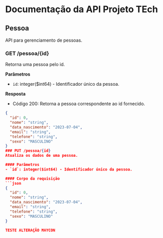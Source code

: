 # Documentação da API Projeto TEch

## Pessoa

API para gerenciamento de pessoas.

### GET /pessoa/{id}

Retorna uma pessoa pelo id.

**Parâmetros**

- `id`: integer($int64) - Identificador único da pessoa.

**Resposta**

- Código 200: Retorna a pessoa correspondente ao id fornecido.

```json
{
  "id": 0,
  "nome": "string",
  "data_nascimento": "2023-07-04",
  "email": "string",
  "telefone": "string",
  "sexo": "MASCULINO"
}
### PUT /pessoa/{id}
Atualiza os dados de uma pessoa.

#### Parâmetros
- `id`: integer($int64) - Identificador único da pessoa.

#### Corpo da requisição
```json
{
  "id": 0,
  "nome": "string",
  "data_nascimento": "2023-07-04",
  "email": "string",
  "telefone": "string",
  "sexo": "MASCULINO"
}

TESTE ALTERAÇÃO MAYCON
